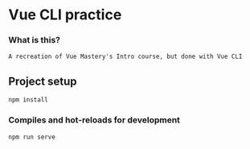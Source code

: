 # Vue CLI practice

### What is this?
```
A recreation of Vue Mastery's Intro course, but done with Vue CLI
```

## Project setup
```
npm install
```

### Compiles and hot-reloads for development
```
npm run serve
```


